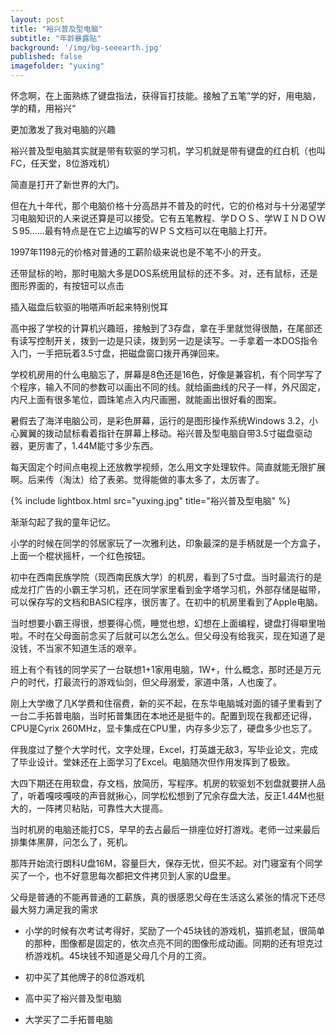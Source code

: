 ```yaml
---
layout: post
title: "裕兴普及型电脑"
subtitle: "年龄暴露贴"
background: '/img/bg-seeearth.jpg'
published: false
imagefolder: "yuxing"
---
```


怀念啊，在上面熟练了键盘指法，获得盲打技能。接触了五笔”学的好，用电脑，学的精，用裕兴“

更加激发了我对电脑的兴趣

裕兴普及型电脑其实就是带有软驱的学习机，学习机就是带有键盘的红白机（也叫FC，任天堂，8位游戏机）

简直是打开了新世界的大门。

但在九十年代，那个电脑价格十分高昂并不普及的时代，它的价格对与十分渴望学习电脑知识的人来说还算是可以接受。它有五笔教程、学ＤＯＳ、学ＷＩＮＤＯＷＳ95……最有特点是在它上边编写的ＷＰＳ文档可以在电脑上打开。

1997年1198元的价格对普通的工薪阶级来说也是不笔不小的开支。

还带鼠标的哟，那时电脑大多是DOS系统用鼠标的还不多。对，还有鼠标，还是图形界面的，有按钮可以点击

插入磁盘后软驱的啪嗒声听起来特别悦耳

高中报了学校的计算机兴趣班，接触到了3存盘，拿在手里就觉得很酷，在尾部还有读写控制开关，拨到一边是只读，拨到另一边是读写。一手拿着一本DOS指令入门，一手把玩着3.5寸盘，把磁盘窗口拨开再弹回来。

学校机房用的什么电脑忘了，屏幕是8色还是16色，好像是兼容机，有个同学写了个程序，输入不同的参数可以画出不同的线。就给画曲线的尺子一样，外尺固定，内尺上面有很多笔位，圆珠笔点入内尺画圈，就能画出很好看的图案。

暑假去了海洋电脑公司，是彩色屏幕，运行的是图形操作系统Windows 3.2，小心翼翼的拨动鼠标看着指针在屏幕上移动。裕兴普及型电脑自带3.5寸磁盘驱动器，更厉害了，1.44M能寸多少东西。

每天固定个时间点电视上还放教学视频，怎么用文字处理软件。简直就能无限扩展啊。后来传（淘汰）给了表弟。觉得能做的事太多了，太厉害了。

{% include lightbox.html src="yuxing.jpg" title="裕兴普及型电脑" %}

渐渐勾起了我的童年记忆。

小学的时候在同学的邻居家玩了一次雅利达，印象最深的是手柄就是一个方盒子，上面一个棍状摇杆，一个红色按钮。

初中在西南民族学院（现西南民族大学）的机房，看到了5寸盘。当时最流行的是成龙打广告的小霸王学习机，还在同学家里看到金字塔学习机，外部存储是磁带，可以保存写的文档和BASIC程序，很厉害了。在初中的机房里看到了Apple电脑。

当时想要小霸王得很，想要得心慌，睡觉也想，幻想在上面编程，键盘打得噼里啪啦。不时在父母面前念买了后就可以怎么怎么。但父母没有给我买，现在知道了是没钱，不当家不知道生活的艰辛。

班上有个有钱的同学买了一台联想1+1家用电脑，1W+，什么概念，那时还是万元户的时代，打最流行的游戏仙剑，但父母溺爱，家道中落，人也废了。

刚上大学缴了几K学费和住宿费，新的买不起，在东华电脑城对面的铺子里看到了一台二手拓普电脑，当时拓普集团在本地还是挺牛的。配置到现在我都还记得，CPU是Cyrix 260MHz，显卡集成在CPU里，内存多少忘了，硬盘多少也忘了。

伴我度过了整个大学时代，文字处理，Excel，打英雄无敌3，写毕业论文，完成了毕业设计。堂妹还在上面学习了Excel。电脑随次但作用发挥到了极致。

大四下期还在用软盘，存文档，放简历，写程序。机房的软驱划不划盘就要拼人品了，听着嘎吱嘎吱的声音就揪心，同学松松想到了冗余存盘大法，反正1.44M也挺大的，一阵拷贝粘贴，可靠性大大提高。

当时机房的电脑还能打CS，早早的去占最后一排座位好打游戏。老师一过来最后排集体黑屏，问怎么了，死机。

那阵开始流行朗科U盘16M，容量巨大，保存无忧，但买不起。对门寝室有个同学买了一个，也不好意思每次都把文件拷贝到人家的U盘里。

父母是普通的不能再普通的工薪族，真的很感恩父母在生活这么紧张的情况下还尽最大努力满足我的需求

- 小学的时候有次考试考得好，奖励了一个45块钱的游戏机，猫抓老鼠，很简单的那种，图像都是固定的，依次点亮不同的图像形成动画。同期的还有坦克过桥游戏机。45块钱不知道是父母几个月的工资。

- 初中买了其他牌子的8位游戏机
- 高中买了裕兴普及型电脑
- 大学买了二手拓普电脑